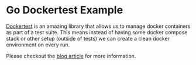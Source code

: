 # Go Dockertest Example

[Dockertest](https://github.com/ory/dockertest) is an amazing library that allows us to manage docker containers as part of a test suite. This means instead of having some docker compose stack or other setup (outside of tests) we can create a clean docker environment on every run.

Please checkout the [blog article](https://blog.dannyhawkins.me/posts/go-dockertest-example/) for more information.